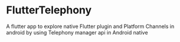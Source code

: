 # FlutterTelephony
A flutter app to explore native Flutter plugin and Platform Channels in android by using Telephony manager api in Android native 
